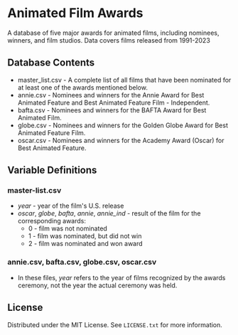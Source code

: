 # Animated Film Awards
A database of five major awards for animated films, including nominees, winners, and film studios.
Data covers films released from 1991-2023

## Database Contents
* master_list.csv - A complete list of all films that have been nominated for at least one of the awards mentioned below.
* annie.csv - Nominees and winners for the Annie Award for Best Animated Feature and Best Animated Feature Film - Independent.
* bafta.csv - Nominees and winners for the BAFTA Award for Best Animated Film.
* globe.csv - Nominees and winners for the Golden Globe Award for Best Animated Feature Film.
* oscar.csv - Nominees and winners for the Academy Award (Oscar) for Best Animated Feature.

## Variable Definitions

### master-list.csv
* *year* - year of the film's U.S. release
* *oscar*, *globe*, *bafta*, *annie*, *annie_ind* - result of the film for the corresponding awards:
  * 0 - film was not nominated
  * 1 - film was nominated, but did not win
  * 2 - film was nominated and won award

### annie.csv, bafta.csv, globe.csv, oscar.csv
* In these files, *year* refers to the year of films recognized by the awards ceremony, not the year the actual ceremony was held.


## License

Distributed under the MIT License. See `LICENSE.txt` for more information.
